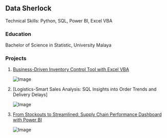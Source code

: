 ## Data Sherlock

Technical Skills: Python, SQL, Power BI, Excel VBA

### Education
Bachelor of Science in Statistic, University Malaya

### Projects
1. [Business-Driven Inventory Control Tool with Excel VBA](https://github.com/shanurwan/Inventory-Management-/tree/main)

   ![Image](https://github.com/user-attachments/assets/f3595856-d8a9-47d4-9565-f104c994d025)

2. [Logistics-Smart Sales Analysis: SQL Insights into Order Trends and Delivery Delays]

   ![Image](https://github.com/user-attachments/assets/fbda0423-2fcc-44e9-98e9-963f74bb8431)

   
3. [From Stockouts to Streamlined: Supply Chain Performance Dashboard with Power BI](https://github.com/shanurwan/Supply-Chain-Analytic/tree/main)
   
   ![Image](https://github.com/user-attachments/assets/aff45df8-2db6-46f2-bed8-be3cf01a5936)
